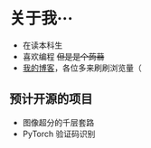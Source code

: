 # 关于我···
- 在读本科生
- 喜欢编程 ~~但是是个蒟蒻~~
- [我的博客](https://kn1ght897.github.io/)，各位多来刷刷浏览量（

## 预计开源的项目
- 图像超分的千层套路
- PyTorch 验证码识别
